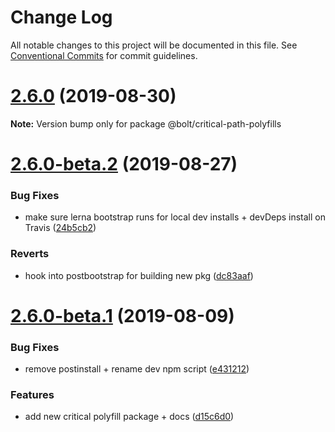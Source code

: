 # Change Log

All notable changes to this project will be documented in this file.
See [Conventional Commits](https://conventionalcommits.org) for commit guidelines.

# [2.6.0](https://github.com/bolt-design-system/bolt/tree/master/packages/polyfills/critical-path-polyfills/compare/v2.6.0-beta.2...v2.6.0) (2019-08-30)

**Note:** Version bump only for package @bolt/critical-path-polyfills





# [2.6.0-beta.2](https://github.com/bolt-design-system/bolt/tree/master/packages/polyfills/critical-path-polyfills/compare/v2.6.0-beta.1...v2.6.0-beta.2) (2019-08-27)


### Bug Fixes

* make sure lerna bootstrap runs for local dev installs + devDeps install on Travis ([24b5cb2](https://github.com/bolt-design-system/bolt/tree/master/packages/polyfills/critical-path-polyfills/commit/24b5cb2))


### Reverts

* hook into postbootstrap for building new pkg ([dc83aaf](https://github.com/bolt-design-system/bolt/tree/master/packages/polyfills/critical-path-polyfills/commit/dc83aaf))





# [2.6.0-beta.1](https://github.com/bolt-design-system/bolt/tree/master/packages/polyfills/critical-path-polyfills/compare/v2.5.6...v2.6.0-beta.1) (2019-08-09)


### Bug Fixes

* remove postinstall + rename dev npm script ([e431212](https://github.com/bolt-design-system/bolt/tree/master/packages/polyfills/critical-path-polyfills/commit/e431212))


### Features

* add new critical polyfill package + docs ([d15c6d0](https://github.com/bolt-design-system/bolt/tree/master/packages/polyfills/critical-path-polyfills/commit/d15c6d0))
